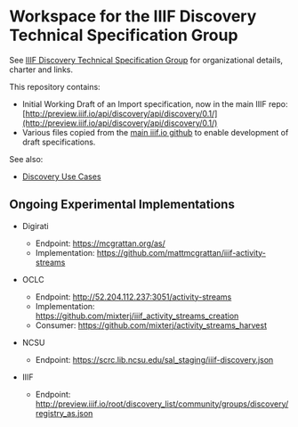 # Workspace for the IIIF Discovery Technical Specification Group

See [IIIF Discovery Technical Specification Group](http://iiif.io/community/groups/discovery/) for organizational details, charter and links.

This repository contains:

  * Initial Working Draft of an Import specification, now in the main IIIF repo:
  [http://preview.iiif.io/api/discovery/api/discovery/0.1/](http://preview.iiif.io/api/discovery/api/discovery/0.1/)
  * Various files copied from the [main iiif.io github](https://github.com/IIIF/iiif.io) to enable development of draft specifications. 

See also:

  * [Discovery Use Cases](https://github.com/IIIF/iiif-stories/issues?q=is%3Aissue+is%3Aopen+label%3Adiscovery)

## Ongoing Experimental Implementations

* Digirati
  * Endpoint: https://mcgrattan.org/as/
  * Implementation: https://github.com/mattmcgrattan/iiif-activity-streams

* OCLC
  * Endpoint: http://52.204.112.237:3051/activity-streams
  * Implementation: https://github.com/mixterj/iiif_activity_streams_creation
  * Consumer: https://github.com/mixterj/activity_streams_harvest

* NCSU
  * Endpoint: https://scrc.lib.ncsu.edu/sal_staging/iiif-discovery.json

* IIIF
  * Endpoint: http://preview.iiif.io/root/discovery_list/community/groups/discovery/registry_as.json